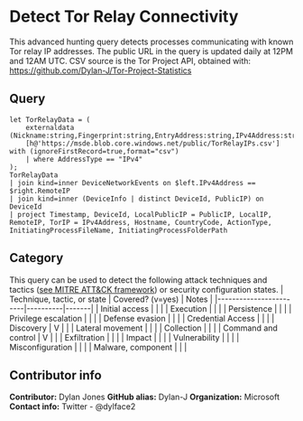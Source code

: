 # Detect Tor Relay Connectivity
This advanced hunting query detects processes communicating with known Tor relay IP addresses.
The public URL in the query is updated daily at 12PM and 12AM UTC.
CSV source is the Tor Project API, obtained with: https://github.com/Dylan-J/Tor-Project-Statistics
## Query
```
let TorRelayData = (
    externaldata (Nickname:string,Fingerprint:string,EntryAddress:string,IPv4Address:string,IPv4Port:string,IPv6Address:string,AddressType:string,Hostname:string,CountryCode:string,IsRunning:bool,RelayPublishDate:string,LastChangedIPData:string)
    [h@'https://msde.blob.core.windows.net/public/TorRelayIPs.csv'] with (ignoreFirstRecord=true,format="csv")
    | where AddressType == "IPv4"
);
TorRelayData
| join kind=inner DeviceNetworkEvents on $left.IPv4Address == $right.RemoteIP
| join kind=inner (DeviceInfo | distinct DeviceId, PublicIP) on DeviceId
| project Timestamp, DeviceId, LocalPublicIP = PublicIP, LocalIP, RemoteIP, TorIP = IPv4Address, Hostname, CountryCode, ActionType, InitiatingProcessFileName, InitiatingProcessFolderPath
```
## Category
This query can be used to detect the following attack techniques and tactics ([see MITRE ATT&CK framework](https://attack.mitre.org/)) or security configuration states.
| Technique, tactic, or state | Covered? (v=yes) | Notes |
|------------------------|----------|-------|
| Initial access |  |  |
| Execution |  |  |
| Persistence |  |  | 
| Privilege escalation |  |  |
| Defense evasion |  |  | 
| Credential Access |  |  | 
| Discovery | V |  | 
| Lateral movement |  |  | 
| Collection |  |  | 
| Command and control | V |  | 
| Exfiltration |  |  | 
| Impact |  |  |
| Vulnerability |  |  |
| Misconfiguration |  |  |
| Malware, component |  |  |

## Contributor info
**Contributor:** Dylan Jones
**GitHub alias:** Dylan-J
**Organization:** Microsoft
**Contact info:** Twitter - @dylface2
